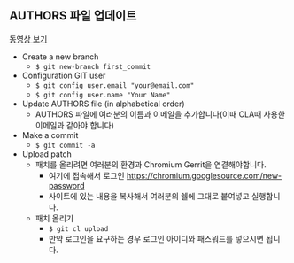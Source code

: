 ## AUTHORS 파일 업데이트
[동영상 보기](https://youtu.be/2OGS9Bl87Uk)
- Create a new branch
  - ```$ git new-branch first_commit```
- Configuration GIT user
  - ```$ git config user.email "your@email.com"```
  - ```$ git config user.name "Your Name"```
- Update AUTHORS file (in alphabetical order)
  - AUTHORS 파일에 여러분의 이름과 이메일을 추가합니다(이때 CLA때 사용한 이메일과 같아야 합니다)
- Make a commit
  - ```$ git commit -a```
- Upload patch
  - 패치를 올리려면 여러분의 환경과 Chromium Gerrit을 연결해야합니다.
    - 여기에 접속해서 로그인 https://chromium.googlesource.com/new-password
    - 사이트에 있는 내용을 복사해서 여러분의 쉘에 그대로 붙여넣고 실행합니다.
  - 패치 올리기
    - ```$ git cl upload ```
    - 만약 로그인을 요구하는 경우 로그인 아이디와 패스워드를 넣으시면 됩니다.
